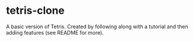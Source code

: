 # tetris-clone
A basic version of Tetris. Created by following along with a tutorial and then adding features (see README for more). 
